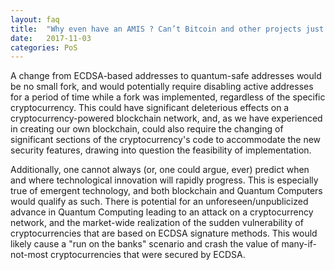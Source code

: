```yaml
---
layout: faq
title:  "Why even have an AMIS ? Can’t Bitcoin and other projects just add in AMIS later?"
date:   2017-11-03
categories: PoS
---
```

A change from ECDSA-based addresses to quantum-safe addresses would be no small fork, and would potentially require disabling active addresses for a period of time while a fork was implemented, regardless of the specific cryptocurrency. This could have significant deleterious effects on a cryptocurrency-powered blockchain network, and, as we have experienced in creating our own blockchain, could also require the changing of significant sections of the cryptocurrency's code to accommodate the new security features, drawing into question the feasibility of implementation.

Additionally, one cannot always (or, one could argue, ever) predict when and where technological innovation will rapidly progress. This is especially true of emergent technology, and both blockchain and Quantum Computers would qualify as such. There is potential for an unforeseen/unpublicized advance in Quantum Computing leading to an attack on a cryptocurrency network, and the market-wide realization of the sudden vulnerability of cryptocurrencies that are based on ECDSA signature methods. This would likely cause a "run on the banks" scenario and crash the value of many-if-not-most cryptocurrencies that were secured by ECDSA.
